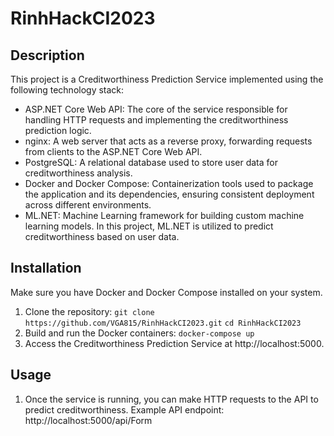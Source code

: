 # RinhHackCI2023
## Description
This project is a Creditworthiness Prediction Service implemented using the following technology stack:
* ASP.NET Core Web API: The core of the service responsible for handling HTTP requests and implementing the creditworthiness prediction logic.
* nginx: A web server that acts as a reverse proxy, forwarding requests from clients to the ASP.NET Core Web API.
* PostgreSQL: A relational database used to store user data for creditworthiness analysis.
* Docker and Docker Compose: Containerization tools used to package the application and its dependencies, ensuring consistent deployment across different environments.
* ML.NET: Machine Learning framework for building custom machine learning models. In this project, ML.NET is utilized to predict creditworthiness based on user data.
## Installation
Make sure you have Docker and Docker Compose installed on your system.
1. Clone the repository: `git clone https://github.com/VGA815/RinhHackCI2023.git` `cd RinhHackCI2023`
2. Build and run the Docker containers: `docker-compose up`
3. Access the Creditworthiness Prediction Service at http://localhost:5000.
## Usage
1. Once the service is running, you can make HTTP requests to the API to predict creditworthiness. Example API endpoint: http://localhost:5000/api/Form
